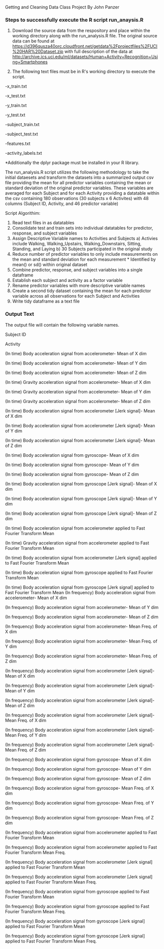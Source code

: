 Getting and Cleaning Data Class Project
By John Panzer

### Steps to successfully execute the R script run_anaysis.R 

1. Download the source data from the respository and place within the working directory along with the run_analysis.R file.
The original source data can be found at https://d396qusza40orc.cloudfront.net/getdata%2Fprojectfiles%2FUCI%20HAR%20Dataset.zip with full description of the data at http://archive.ics.uci.edu/ml/datasets/Human+Activity+Recognition+Using+Smartphones

2. The following text files must be in R's working directory to execute the script.

-x_train.txt

-x_test.txt

-y_train.txt

-y_test.txt

-subject_train.txt

-subject_test.txt

-features.txt

-activity_labels.txt

*Additionally the dplyr package must be installed in your R library.

The run_analysis.R script utilizes the following methodology to take the initial dataesets and transform the datasets into a summarized output csv file providing the mean for all predictor variables containing the mean or standard deviation of the original predictor variables. 
These variables are averaged for each Subject and for each Activity providing a datatable within the csv containing 180 observations (30 subjects x 6 Activites) with 48 columns (Subject ID, Activity, and 46 predictor variable)

Script Algorithim:
1) Read text files in as datatables 
2) Consolidate test and train sets into individual datatables for predictor, response, and subject variables
3) Assign Descriptive Variable names to Activities and Subjects 
  a) Activies include Walking, Walking_Upstairs, Walking_Downstairs, Sitting, Standing, and Laying
  b) 30 Subjects participated in the original study
4) Reduce number of predictor variables to only include measurements on the mean and standard deviation for each measurement * Identified by mean() or sd() within original dataset
5) Combine predictor, response, and subject variables into a single dataframe
6) Establish each subject and activity as a factor variable
7) Rename predictor variables with more descriptive variable names
8) Create a second tidy dataset containing the mean for each predictor variable across all observations for each Subject and Activities
9) Write tidy dataframe as a text file

### Output Text 

The output file will contain the following variable names.

Subject ID

Activity

(In time) Body acceleration signal from accelerometer- Mean of X dim

(In time) Body acceleration signal from accelerometer- Mean of Y dim

(In time) Body acceleration signal from accelerometer- Mean of Z dim

(In time) Gravity acceleration signal from accelerometer- Mean of X dim

(In time) Gravity acceleration signal from accelerometer- Mean of Y dim

(In time) Gravity acceleration signal from accelerometer- Mean of Z dim

(In time) Body acceleration signal from accelerometer [Jerk signal]- Mean of X dim

(In time) Body acceleration signal from accelerometer [Jerk signal]- Mean of Y dim

(In time) Body acceleration signal from accelerometer [Jerk signal]- Mean of Z dim

(In time) Body acceleration signal from gyroscope- Mean of X dim

(In time) Body acceleration signal from gyroscope- Mean of Y dim

(In time) Body acceleration signal from gyroscope- Mean of Z dim

(In time) Body acceleration signal from gyroscope [Jerk signal]- Mean of X dim

(In time) Body acceleration signal from gyroscope [Jerk signal]- Mean of Y dim

(In time) Body acceleration signal from gyroscope [Jerk signal]- Mean of Z dim

(In time) Body acceleration signal from accelerometer applied to Fast Fourier Transform  Mean

(In time) Gravity acceleration signal from accelerometer applied to Fast Fourier Transform  Mean

(In time) Body acceleration signal from accelerometer [Jerk signal] applied to Fast Fourier Transform  Mean

(In time) Body acceleration signal from gyroscope applied to Fast Fourier Transform  Mean

(In time) Body acceleration signal from gyroscope [Jerk signal] applied to Fast Fourier Transform  Mean
(In frequency) Body acceleration signal from accelerometer- Mean of X dim

(In frequency) Body acceleration signal from accelerometer- Mean of Y dim

(In frequency) Body acceleration signal from accelerometer- Mean of Z dim

(In frequency) Body acceleration signal from accelerometer- Mean Freq. of X dim

(In frequency) Body acceleration signal from accelerometer- Mean Freq. of Y dim

(In frequency) Body acceleration signal from accelerometer- Mean Freq. of Z dim

(In frequency) Body acceleration signal from accelerometer [Jerk signal]- Mean of X dim

(In frequency) Body acceleration signal from accelerometer [Jerk signal]- Mean of Y dim

(In frequency) Body acceleration signal from accelerometer [Jerk signal]- Mean of Z dim

(In frequency) Body acceleration signal from accelerometer [Jerk signal]- Mean Freq. of X dim

(In frequency) Body acceleration signal from accelerometer [Jerk signal]- Mean Freq. of Y dim

(In frequency) Body acceleration signal from accelerometer [Jerk signal]- Mean Freq. of Z dim

(In frequency) Body acceleration signal from gyroscope- Mean of X dim

(In frequency) Body acceleration signal from gyroscope- Mean of Y dim

(In frequency) Body acceleration signal from gyroscope- Mean of Z dim

(In frequency) Body acceleration signal from gyroscope- Mean Freq. of X dim

(In frequency) Body acceleration signal from gyroscope- Mean Freq. of Y dim

(In frequency) Body acceleration signal from gyroscope- Mean Freq. of Z dim

(In frequency) Body acceleration signal from accelerometer applied to Fast Fourier Transform  Mean

(In frequency) Body acceleration signal from accelerometer applied to Fast Fourier Transform  Mean Freq.

(In frequency) Body acceleration signal from accelerometer [Jerk signal] applied to Fast Fourier Transform  Mean

(In frequency) Body acceleration signal from accelerometer [Jerk signal] applied to Fast Fourier Transform  Mean Freq.

(In frequency) Body acceleration signal from gyroscope applied to Fast Fourier Transform  Mean

(In frequency) Body acceleration signal from gyroscope applied to Fast Fourier Transform  Mean Freq.

(In frequency) Body acceleration signal from gyroscope [Jerk signal] applied to Fast Fourier Transform  Mean

(In frequency) Body acceleration signal from gyroscope [Jerk signal] applied to Fast Fourier Transform  Mean Freq.
